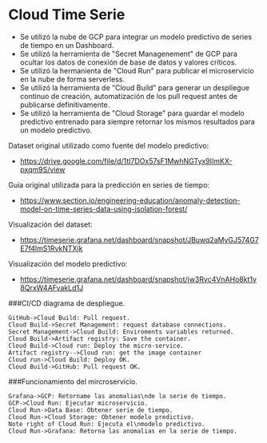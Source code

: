 # Cloud Time Serie

- Se utilizó la nube de GCP para integrar un modelo predictivo de series de tiempo en un Dashboard.
- Se utilizó la herramienta de "Secret Managenement" de GCP para ocultar los datos de conexión de base de datos y valores críticos.
- Se utilizó la hermanienta de "Cloud Run" para publicar el microservicio en la nube de forma serverless.
- Se utilizó la herramienta de "Cloud Build" para generar un despliegue continuo de creación, automatización de los pull request antes de publicarse definitivamente.
- Se utilizó la herramienta de "Cloud Storage" para guardar el modelo predictivo entrenado para siempre retornar los mismos resultados para un modelo predictivo.

Dataset original utilizado como fuente del modelo predictivo:
* https://drive.google.com/file/d/1tI7DOx57sF1MwhNGTyx9IImKX-pxqm9S/view

Guia original utilizada para la predicción en series de tiempo:
* https://www.section.io/engineering-education/anomaly-detection-model-on-time-series-data-using-isolation-forest/

Visualización del dataset:
* https://timeserie.grafana.net/dashboard/snapshot/JBuwq2aMyGJ574G7E7f4lmS1RvkNTXjk

Visualización del modelo predictivo:
* https://timeserie.grafana.net/dashboard/snapshot/jw3Rvc4VnAHo8kt1y8QrxW4AFvakLd1J

###CI/CD diagrama de despliegue.                    
```seq
GitHub->Cloud Build: Pull request.
Cloud Build->Secret Management: request database connections.
Secret Management->Cloud Build: Enviroments variables returned.
Cloud Build->Artifact registry: Save the container.
Cloud Build->Cloud run: Deploy the micro-service.
Artifact registry-->Cloud run: get the image container
Cloud run->Cloud Build: Deploy OK.
Cloud Build->GitHub: Pull request OK.
```

###Funcionamiento del mircroservicio.
```seq
Grafana->GCP: Retorname las anomalias\nde la serie de tiempo.
GCP->Cloud Run: Ejecutar microservicio.
Cloud Run->Data Base: Obtener serie de tiempo.
Cloud Run->Cloud Storage: Obtener modelo predictivo.
Note right of Cloud Run: Ejecuta el\nmodelo predictivo. 
Cloud Run->Grafana: Retorna las anomalias en la serie de tiempo.
```
